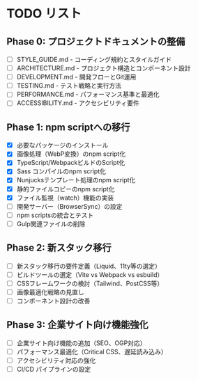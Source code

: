 # TODO リスト

## Phase 0: プロジェクトドキュメントの整備
- [ ] STYLE_GUIDE.md - コーディング規約とスタイルガイド
- [ ] ARCHITECTURE.md - プロジェクト構造とコンポーネント設計
- [ ] DEVELOPMENT.md - 開発フローとGit運用
- [ ] TESTING.md - テスト戦略と実行方法
- [ ] PERFORMANCE.md - パフォーマンス基準と最適化
- [ ] ACCESSIBILITY.md - アクセシビリティ要件

## Phase 1: npm scriptへの移行
- [x] 必要なパッケージのインストール
- [x] 画像処理（WebP変換）のnpm script化
- [x] TypeScript/WebpackビルドのScript化
- [x] Sass コンパイルのnpm script化
- [x] Nunjucksテンプレート処理のnpm script化
- [x] 静的ファイルコピーのnpm script化
- [x] ファイル監視（watch）機能の実装
- [ ] 開発サーバー（BrowserSync）の設定
- [ ] npm scriptsの統合とテスト
- [ ] Gulp関連ファイルの削除

## Phase 2: 新スタック移行
- [ ] 新スタック移行の要件定義（Liquid、11ty等の選定）
- [ ] ビルドツールの選定（Vite vs Webpack vs esbuild）
- [ ] CSSフレームワークの検討（Tailwind、PostCSS等）
- [ ] 画像最適化戦略の見直し
- [ ] コンポーネント設計の改善

## Phase 3: 企業サイト向け機能強化
- [ ] 企業サイト向け機能の追加（SEO、OGP対応）
- [ ] パフォーマンス最適化（Critical CSS、遅延読み込み）
- [ ] アクセシビリティ対応の強化
- [ ] CI/CD パイプラインの設定